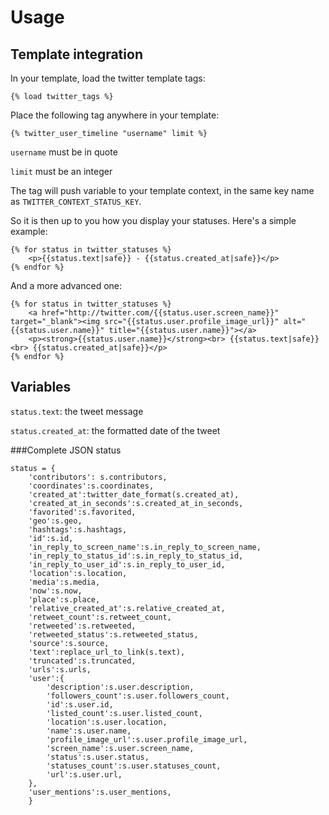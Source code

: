 Usage
=====

## Template integration

In your template, load the twitter template tags:

	{% load twitter_tags %}

Place the following tag anywhere in your template:

	{% twitter_user_timeline "username" limit %}

`username` must be in quote

`limit` must be an integer

The tag will push variable to your template context, in the same key name as `TWITTER_CONTEXT_STATUS_KEY`.

So it is then up to you how you display your statuses. Here's a simple example:

	{% for status in twitter_statuses %}
		<p>{{status.text|safe}} - {{status.created_at|safe}}</p>
	{% endfor %}
	
And a more advanced one:

	{% for status in twitter_statuses %}
		<a href="http://twitter.com/{{status.user.screen_name}}" target="_blank"><img src="{{status.user.profile_image_url}}" alt="{{status.user.name}}" title="{{status.user.name}}"></a>
		<p><strong>{{status.user.name}}</strong><br> {{status.text|safe}}<br> {{status.created_at|safe}}</p>
	{% endfor %}
	
## Variables

`status.text`: the tweet message

`status.created_at`: the formatted date of the tweet

###Complete JSON status

	status = {
		'contributors': s.contributors,
		'coordinates':s.coordinates, 
		'created_at':twitter_date_format(s.created_at),
		'created_at_in_seconds':s.created_at_in_seconds, 
		'favorited':s.favorited, 
		'geo':s.geo, 
		'hashtags':s.hashtags, 
		'id':s.id, 
		'in_reply_to_screen_name':s.in_reply_to_screen_name, 
		'in_reply_to_status_id':s.in_reply_to_status_id, 
		'in_reply_to_user_id':s.in_reply_to_user_id, 
		'location':s.location, 
		'media':s.media, 
		'now':s.now, 
		'place':s.place, 
		'relative_created_at':s.relative_created_at, 
		'retweet_count':s.retweet_count, 
		'retweeted':s.retweeted, 
		'retweeted_status':s.retweeted_status, 
		'source':s.source, 
		'text':replace_url_to_link(s.text),
		'truncated':s.truncated, 
		'urls':s.urls, 
		'user':{
			'description':s.user.description, 
			'followers_count':s.user.followers_count, 
			'id':s.user.id, 
			'listed_count':s.user.listed_count, 
			'location':s.user.location, 
			'name':s.user.name, 
			'profile_image_url':s.user.profile_image_url, 
			'screen_name':s.user.screen_name, 
			'status':s.user.status, 
			'statuses_count':s.user.statuses_count, 
			'url':s.user.url,
		}, 
		'user_mentions':s.user_mentions,
		}